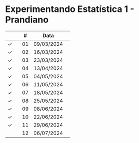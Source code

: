 # Experimentando Estatística 1 - Prandiano



|  |  | # | Data |  |
|:---:|:---:|:---:|:---:|:---|
| &check; |  | 01 | 09/03/2024 |  |
| &check; |  | 02 | 16/03/2024 |  |
| &check; |  | 03 | 23/03/2024 |  |
| &check; |  | 04 | 13/04/2024 |  |
| &check; |  | 05 | 04/05/2024 |  |
| &check; |  | 06 | 11/05/2024 |  |
| &check; |  | 07 | 18/05/2024 |  |
| &check; |  | 08 | 25/05/2024 |  |
| &check; |  | 09 | 08/06/2024 |  |
| &check; |  | 10 | 22/06/2024 |  |
| &check; |  | 11 | 29/06/2024 |  |
|  |  | 12 | 06/07/2024 |  |